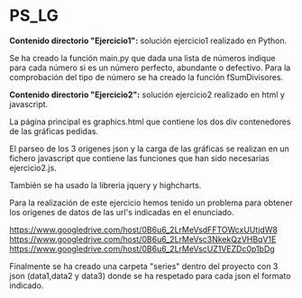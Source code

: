 # PS_LG

<b>Contenido directorio "Ejercicio1":</b> solución ejercicio1 realizado en Python. 

Se ha creado la función main.py que dada una lista de números indique para cada número si es un número perfecto, abundante o defectivo.
Para la comprobación del tipo de número se ha creado la función fSumDivisores.

<b>Contenido directorio "Ejercicio2":</b> solución ejercicio2 realizado en html y javascript.

La página principal es graphics.html que contiene los dos div contenedores de las gráficas pedidas. 

El parseo de los 3 origenes json y la carga de las gráficas se realizan en un fichero javascript que contiene las funciones 
que han sido necesarias ejercicio2.js.

También se ha usado la libreria jquery y highcharts.

Para la realización de este ejercicio hemos tenido un problema para obtener los origenes de datos de las url's indicadas en el 
enunciado.

https://www.googledrive.com/host/0B6u6_2LrMeVsdFFTOWcxUUtjdW8
https://www.googledrive.com/host/0B6u6_2LrMeVsc3NkekQzVHBqV1E
https://www.googledrive.com/host/0B6u6_2LrMeVscUZ1VEZDc0p1bDg

Finalmente se ha creado una carpeta "series" dentro del proyecto con 3 json (data1,data2 y data3) donde se ha respetado para cada
json el formato indicado.
